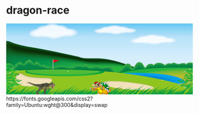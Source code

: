 # dragon-race

 <img src="./images/view.png">
https://fonts.googleapis.com/css2?family=Ubuntu:wght@300&display=swap
